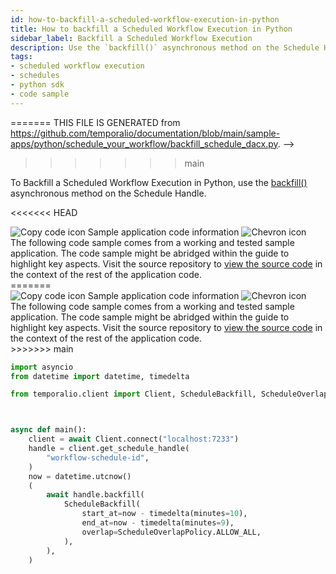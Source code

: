 ```yaml
---
id: how-to-backfill-a-scheduled-workflow-execution-in-python
title: How to backfill a Scheduled Workflow Execution in Python
sidebar_label: Backfill a Scheduled Workflow Execution
description: Use the `backfill()` asynchronous method on the Schedule Handler.
tags:
- scheduled workflow execution
- schedules
- python sdk
- code sample
---
```


<!-- DO NOT EDIT THIS FILE DIRECTLY.
<<<<<<< HEAD
THIS FILE IS GENERATED from https://github.com/temporalio/documentation-samples-python/blob/workflow-update/schedule_your_workflow/backfill_schedule_dacx.py. -->
=======
THIS FILE IS GENERATED from https://github.com/temporalio/documentation/blob/main/sample-apps/python/schedule_your_workflow/backfill_schedule_dacx.py. -->
>>>>>>> main

To Backfill a Scheduled Workflow Execution in Python, use the [backfill()](https://python.temporal.io/temporalio.client.ScheduleHandle.html#backfill) asynchronous
method on the Schedule Handle.

<<<<<<< HEAD
<div class="copycode-notice-container"><div class="copycode-notice"><img data-style="copycode-icon" src="/icons/copycode.png" alt="Copy code icon" /> Sample application code information <img id="i-id1597230257" data-event="clickable-copycode-info" data-style="chevron-icon" src="/icons/chevron.png" alt="Chevron icon" /></div><div id="copycode-info-id1597230257" class="copycode-info">The following code sample comes from a working and tested sample application. The code sample might be abridged within the guide to highlight key aspects. Visit the source repository to <a href="https://github.com/temporalio/documentation-samples-python/blob/workflow-update/schedule_your_workflow/backfill_schedule_dacx.py">view the source code</a> in the context of the rest of the application code.</div></div>
=======
<div class="copycode-notice-container"><div class="copycode-notice"><img data-style="copycode-icon" src="/icons/copycode.png" alt="Copy code icon" /> Sample application code information <img id="i-id-1981202263" data-event="clickable-copycode-info" data-style="chevron-icon" src="/icons/chevron.png" alt="Chevron icon" /></div><div id="copycode-info-id-1981202263" class="copycode-info">The following code sample comes from a working and tested sample application. The code sample might be abridged within the guide to highlight key aspects. Visit the source repository to <a href="https://github.com/temporalio/documentation/blob/main/sample-apps/python/schedule_your_workflow/backfill_schedule_dacx.py">view the source code</a> in the context of the rest of the application code.</div></div>
>>>>>>> main

```python
import asyncio
from datetime import datetime, timedelta

from temporalio.client import Client, ScheduleBackfill, ScheduleOverlapPolicy



async def main():
    client = await Client.connect("localhost:7233")
    handle = client.get_schedule_handle(
        "workflow-schedule-id",
    )
    now = datetime.utcnow()
    (
        await handle.backfill(
            ScheduleBackfill(
                start_at=now - timedelta(minutes=10),
                end_at=now - timedelta(minutes=9),
                overlap=ScheduleOverlapPolicy.ALLOW_ALL,
            ),
        ),
    )
```
